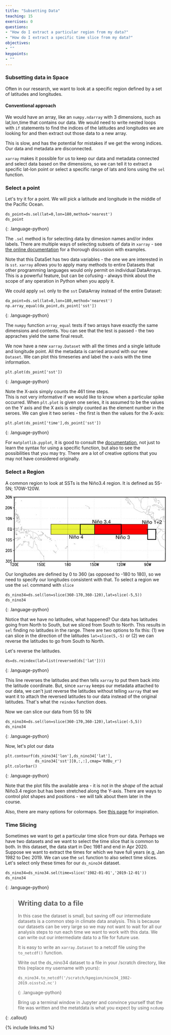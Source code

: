```yaml
---
title: "Subsetting Data"
teaching: 15
exercises: 0
questions:
- "How do I extract a particular region from my data?"
- "How do I extract a specific time slice from my data?"
objectives:
- ""
keypoints:
- ""
---
```


### Subsetting data in Space

Often in our research, we want to look at a specific region defined by a set of latitudes and longitudes. 

#### Conventional approach
We would have an array, like an `numpy.ndarray` with 3 dimensions, such as lat,lon,time that contains our data. We would need to write nested loops with `if` statements to find the indices of the latitudes and longitudes we are looking for and then extract out those data to a new array. 

This is slow, and has the potential for mistakes if we get the wrong indices. Our data and metadata are disconnected. 

`xarray` makes it possible for us to keep our data and metadata connected and select data based on the dimensions, so we can tell it to extract a specific lat-lon point or select a specific range of lats and lons using the `sel` function.

### Select a point

Let's try it for a point.  We will pick a latitude and longitude in the middle of the Pacific Ocean. 

~~~
ds_point=ds.sel(lat=0,lon=180,method='nearest')
ds_point
~~~
{: .language-python}

The `.sel` method is for selecting data by dimesion names and/or index labels. There are multiple ways of selecting subsets of data in `xarray` - see <a href="http://xarray.pydata.org/en/stable/user-guide/indexing.html">the online documentation</a> for a thorough discussion with examples.

Note that this DataSet has two data variables - the one we are interested in is `sst`. 
`xarray` allows you to apply many methods to entire Datasets that other programming languages would only permit on individual DataArrays.
This is a powerful feature, but can be cofusing - always think about the scope of any operation in Python when you apply it.

We could apply `sel` only to the `sst` DataArray instead of the entire Dataset:

~~~
da_point=ds.sel(lat=0,lon=180,method='nearest')
np.array_equal(da_point,ds_point['sst'])
~~~
{: .language-python}

The `numpy` function `array_equal` tests if two arrays have exactly the same dimensions and contents. 
You can see that the test is passed - the two appraches yield the same final result.

We now have a new `xarray.Dataset` with all the times and a single latitude and longitude point. All the metadata is carried around with our new `Dataset`.  We can plot this timeseries and label the x-axis with the time information.


~~~
plt.plot(ds_point['sst'])
~~~
{: .language-python}

Note the X-axis simply counts the 461 time steps.  
This is not very informative if we would like to know when a particular spike occurred. 
When `plt.plot` is given one series, it is assumed to be the values on the Y axis and the X axis is simply counted as the element number in the seroes.
We can give it two series - the first is then the values for the X-axis:

~~~
plt.plot(ds_point['time'],ds_point['sst'])
~~~
{: .language-python}

For `matplotlib.pyplot`, it is good to consult the [documentation](https://matplotlib.org/stable/api/_as_gen/matplotlib.pyplot.html), 
not just to learn the syntax for using a specific function, but also to see the possibilities that you may try.
There are a lot of creative options that you may not have considered originally.


### Select a Region

A common region to look at SSTs is the Niño3.4 region.  It is defined as 5S-5N; 170W-120W.

![Nino Region](../fig/ninoareas_c.jpg)

Our longitudes are defined by 0 to 360 (as opposed to -180 to 180), so we need to specify our longitudes consistent with that.  To select a region we use the `sel` command with `slice`

~~~
ds_nino34=ds.sel(lon=slice(360-170,360-120),lat=slice(-5,5))
ds_nino34
~~~
{: .language-python}

Notice that we have no latitudes, what happened?
Our data has latitudes going from North to South, but we sliced from South to North.  This results in `sel` finding no latitudes in the range.  There are two options to fix this: (1) we can slice in the direction of the latitudes `lat=slice(5,-5)` or (2) we can reverse the latitudes to go from South to North.  

Let's reverse the latitudes.

~~~
ds=ds.reindex(lat=list(reversed(ds['lat'])))
~~~
{: .language-python}

This line reverses the latitudes and then tells `xarray` to put them back into the latitude coordinate.  But, since `xarray` keeps our metadata attached to our data, we can't just reverse the latitudes without telling `xarray` that we want it to attach the reversed latitudes to our data instead of the original latitudes. That's what the `reindex` function does. 

Now we can slice our data from 5S to 5N
~~~
ds_nino34=ds.sel(lon=slice(360-170,360-120),lat=slice(-5,5))
ds_nino34
~~~
{: .language-python}

Now, let's plot our data

~~~
plt.contourf(ds_nino34['lon'],ds_nino34['lat'],
             ds_nino34['sst'][0,:,:],cmap='RdBu_r')
plt.colorbar()
~~~
{: .language-python}

Note that the plot fills the available area - it is not in the _shape_ of the actual Niño3.4 region but has been stretched along the Y-axis. There are ways to control plot shapes and positions - we will talk about them later in the course.

Also, there are many options for colormaps.
See [this page](https://matplotlib.org/stable/tutorials/colors/colormaps.html) for inspiration.


### Time Slicing

Sometimes we want to get a particular time slice from our data.  Perhaps we have two datasets and we want to select the time slice that is common to both.  In this dataset, the data start in Dec 1981 and end in Apr 2020.  Suppose we want to extract the times for which we have full years (e.g, Jan 1982 to Dec 2019.  We can use the `sel` function to also select time slices. Let's select only these times for our `ds_nino34` dataset.

~~~
ds_nino34=ds_nino34.sel(time=slice('1982-01-01','2019-12-01'))
ds_nino34
~~~
{: .language-python}

> ## Writing data to a file
>
> In this case the dataset is small, but saving off our intermediate datasets is a common step
> in climate data analysis.  This is because our datasets can be very large so we may not
> want to wait for all our analysis steps to run each time we want to work with this data.
> We can write out our intermediate data to a file for future use.
>
> It is easy to write an `xarray.Dataset` to a netcdf file using the `to_netcdf()` function.
>
> Write out the ds_nino34 dataset to a file in your /scratch directory, like this (replace my username with yours):
> ~~~
> ds_nino34.to_netcdf('/scratch/kpegion/nino34_1982-2019.oisstv2.nc')
> ~~~ 
> {: .language-python}
>
> Bring up a terminal window in Jupyter and convince yourself that the file was written and the metatdata 
> is what you expect by using `ncdump`
>
{: .callout}


{% include links.md %}

